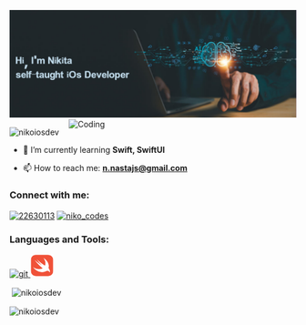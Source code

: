 [![MasterHead](https://github.com/nikoiosdev/nikoiosdev/blob/main/banner.png?raw=true)](https://github.com/nikoiosdev)
<img align="right" alt="Coding" width="400" src="https://media.tenor.com/Aw2-4sShkCUAAAAd/coding.gif">

<p align="left"> <img src="https://komarev.com/ghpvc/?username=nikoiosdev&label=Profile%20views&color=0e75b6&style=flat" alt="nikoiosdev" /> </p>

- 🌱 I’m currently learning **Swift, SwiftUI**

- 📫 How to reach me: **n.nastajs@gmail.com**

<h3 align="left">Connect with me:</h3>
<p align="left">
<a href="https://stackoverflow.com/users/22630113" target="blank"><img align="center" src="https://raw.githubusercontent.com/rahuldkjain/github-profile-readme-generator/master/src/images/icons/Social/stack-overflow.svg" alt="22630113" height="30" width="40" /></a>
<a href="https://instagram.com/niko_codes" target="blank"><img align="center" src="https://raw.githubusercontent.com/rahuldkjain/github-profile-readme-generator/master/src/images/icons/Social/instagram.svg" alt="niko_codes" height="30" width="40" /></a>
</p>

<h3 align="left">Languages and Tools:</h3>

<p align="left"> <a href="https://git-scm.com/" target="_blank" rel="noreferrer"> <img src="https://www.vectorlogo.zone/logos/git-scm/git-scm-icon.svg" alt="git" width="40" height="40"/> </a> <a href="https://developer.apple.com/swift/" target="_blank" rel="noreferrer"> <img src="https://raw.githubusercontent.com/devicons/devicon/master/icons/swift/swift-original.svg" alt="swift" width="40" height="40"/> </a> </p>

<p>&nbsp;<img align="center" src="https://github-readme-stats.vercel.app/api?username=nikoiosdev&show_icons=true&locale=en" alt="nikoiosdev" width="450" /></p>

<p><img align="center" src="https://github-readme-streak-stats.herokuapp.com/?user=nikoiosdev&" alt="nikoiosdev" width="500" /></p>
